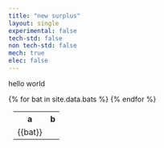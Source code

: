 ```yaml
---
title: "new surplus"
layout: single
experimental: false
tech-std: false
non tech-std: false
mech: true
elec: false
---
```


hello world  

<table style = "margin-left:10px">
  <tr>
    <th> a </th>
    <th> b </th>
  </tr>
  {% for bat in site.data.bats %}
  <tr>
    <td> {{bat}} </td>
  </tr>
  {% endfor %}
</table>

